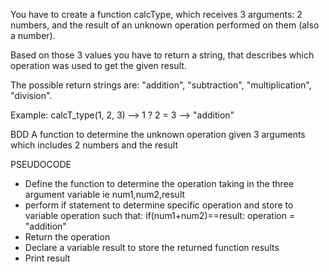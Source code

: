 You have to create a function calcType, which receives 3 arguments: 2 numbers, and the result of an unknown operation performed on them (also a number).

Based on those 3 values you have to return a string, that describes which operation was used to get the given result.

The possible return strings are: "addition", "subtraction", "multiplication", "division".

Example:
calcT_type(1, 2, 3) -->   1 ? 2 = 3   --> "addition"




BDD
A function to determine the unknown operation given 3 arguments which includes 2 numbers and the result

PSEUDOCODE
- Define the function to determine the operation taking in the three argument variable ie num1,num2,result
- perform if statement to determine specific operation and store to variable operation such that:
     if(num1+num2)==result:
        operation = "addition"
- Return the operation
- Declare a variable result to store the returned function results 
- Print result


